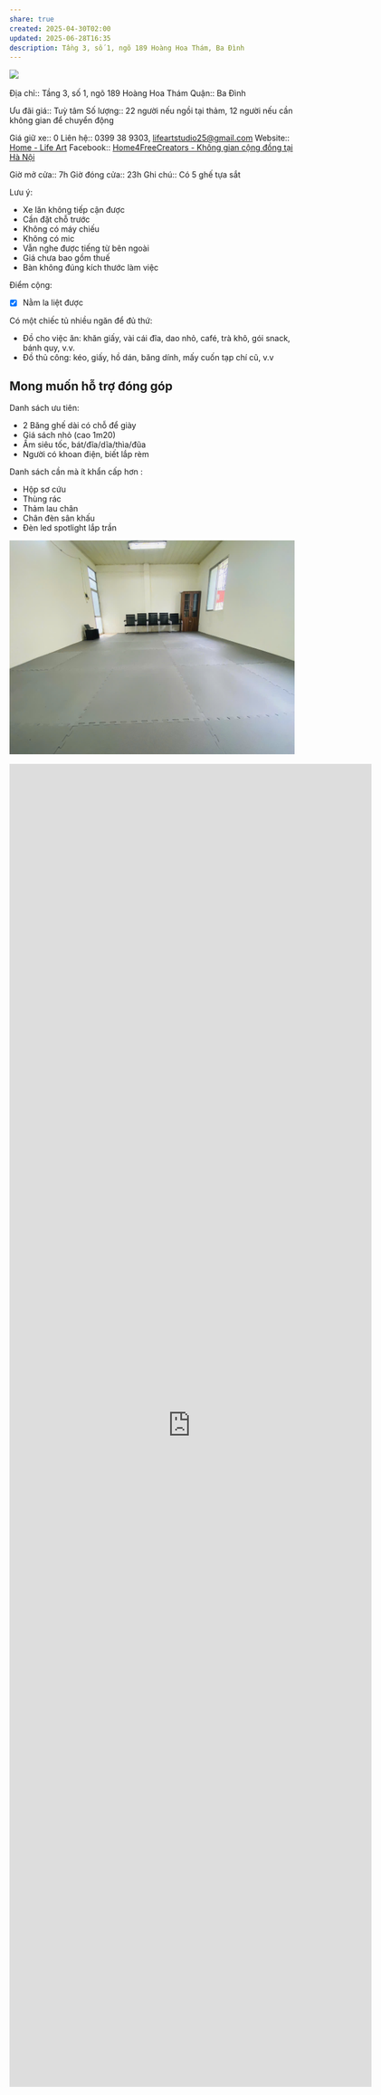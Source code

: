 ```yaml
---
share: true
created: 2025-04-30T02:00
updated: 2025-06-28T16:35
description: Tầng 3, số 1, ngõ 189 Hoàng Hoa Thám, Ba Đình
---
```

![](https://i.imgur.com/CurhwTr.png)

Địa chỉ:: Tầng 3, số 1, ngõ 189 Hoàng Hoa Thám
Quận:: Ba Đình

Ưu đãi giá:: Tuỳ tâm
Số lượng:: 22 người nếu ngồi tại thảm, 12 người nếu cần không gian để chuyển động
 
Giá giữ xe:: 0
Liên hệ:: 0399 38 9303, lifeartstudio25@gmail.com
Website:: [Home - Life Art](https://lifeart.vn/)
Facebook:: [Home4FreeCreators - Không gian cộng đồng tại Hà Nội](https://www.facebook.com/groups/lifeartstudio/)

Giờ mở cửa:: 7h
Giờ đóng cửa:: 23h
Ghi chú:: Có 5 ghế tựa sắt

Lưu ý:
- Xe lăn không tiếp cận được
- Cần đặt chỗ trước
- Không có máy chiếu
- Không có mic
- Vẫn nghe được tiếng từ bên ngoài
- Giá chưa bao gồm thuế
- Bàn không đúng kích thước làm việc

Điểm cộng:
- [x] Nằm la liệt được

Có một chiếc tủ nhiều ngăn để đủ thứ:
- Đồ cho việc ăn: khăn giấy, vài cái đĩa, dao nhỏ, café, trà khô, gói snack, bánh quy, v.v.
- Đồ thủ công: kéo, giấy, hồ dán, băng dính, mấy cuốn tạp chí cũ, v.v
  
## Mong muốn hỗ trợ đóng góp
Danh sách ưu tiên:
- 2 Băng ghế dài có chỗ để giày
- Giá sách nhỏ (cao 1m20)
- Ấm siêu tốc, bát/đĩa/dĩa/thìa/đũa
- Người có khoan điện, biết lắp rèm

Danh sách cần mà ít khẩn cấp hơn :
- Hộp sơ cứu
- Thùng rác
- Thảm lau chân
- Chân đèn sân khấu 
- Đèn led spotlight lắp trần

![Pasted image 20250628162339.png](../../../../../attachments/Pasted%20image%2020250628162339.png)

<iframe src="https://docs.google.com/forms/d/e/1FAIpQLScQPp3NbcIuNUThe5GOc7X0DrbZyUYduYJKwIK46uMjBpolXQ/viewform?embedded=true" width="640" height="2338" frameborder="0" marginheight="0" marginwidth="0" ></iframe>